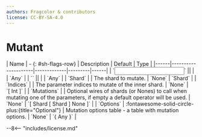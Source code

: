 ```yaml
---
authors: Fragcolor & contributors
license: CC-BY-SA-4.0
---
```



# Mutant

<div class="sh-parameters" markdown="1">
| Name | - {: #sh-flags-row} | Description | Default | Type |
|------|---------------------|-------------|---------|------|
| `<input>` || | | `Any` |
| `<output>` || | | `Any` |
| `Shard` |  | The shard to mutate. | `None` | `Shard` |
| `Indices` |  | The parameter indices to mutate of the inner shard. | `None` | `[ Int ]` |
| `Mutations` |  | Optional wires of shards (or Nones) to call when mutating one of the parameters, if empty a default operator will be used. | `None` | `[ Shard [ Shard ] None ]` |
| `Options` | :fontawesome-solid-circle-plus:{title="Optional"}  | Mutation options table - a table with mutation options. | `None` | `{ Any }` |

</div>



--8<-- "includes/license.md"
